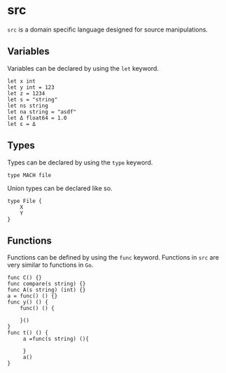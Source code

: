 # src

`src` is a domain specific language designed for source manipulations.

## Variables
Variables can be declared by using the `let` keyword.
```
let x int
let y int = 123
let z = 1234
let s = "string"
let ns string
let na string = "asdf"
let Δ float64 = 1.0
let ε = Δ
```
## Types
Types can be declared by using the `type` keyword.

```
type MACH file
```
Union types can be declared like so.
```
type File {
    X
    Y
}
```
## Functions 
Functions can be defined by using the `func` keyword. 
Functions in `src` are very similar to functions in `Go`.
```
func C() {}
func compare(s string) {}
func A(s string) (int) {}
a = func() () {}
func y() () {
    func() () {

    }()
}
func t() () {
     a =func(s string) (){

     }
     a()
}
```

